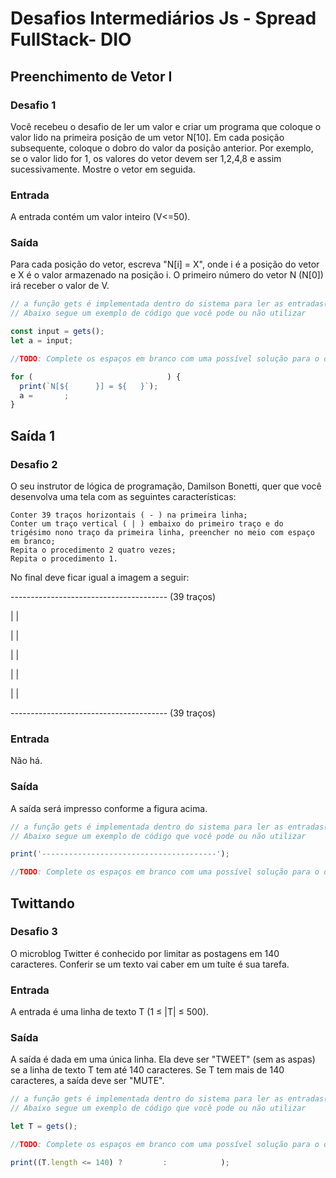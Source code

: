 # Desafios Intermediários Js - Spread FullStack- DIO

## Preenchimento de Vetor I

### Desafio 1

Você recebeu o desafio de ler um valor e criar um programa que coloque o valor lido na primeira posição de um vetor N[10]. Em cada posição subsequente, coloque o dobro do valor da posição anterior. Por exemplo, se o valor lido for 1, os valores do vetor devem ser 1,2,4,8 e assim sucessivamente. Mostre o vetor em seguida.

### Entrada

A entrada contém um valor inteiro (V<=50).

### Saída

Para cada posição do vetor, escreva "N[i] = X", onde i é a posição do vetor e X é o valor armazenado na posição i. O primeiro número do vetor N (N[0]) irá receber o valor de V.

```javascript
// a função gets é implementada dentro do sistema para ler as entradas(inputs) dos dados e a função print para imprimir a saída (output) de dados e já pula uma linha ("\n")
// Abaixo segue um exemplo de código que você pode ou não utilizar

const input = gets();
let a = input;

//TODO: Complete os espaços em branco com uma possível solução para o desafio

for (                              ) {
  print(`N[${      }] = ${   }`);
  a =       ;
}
```

## Saída 1

### Desafio 2

O seu instrutor de lógica de programação, Damilson Bonetti, quer que você desenvolva uma tela com as seguintes características:

    Conter 39 traços horizontais ( - ) na primeira linha;
    Conter um traço vertical ( | ) embaixo do primeiro traço e do trigésimo nono traço da primeira linha, preencher no meio com espaço em branco;
    Repita o procedimento 2 quatro vezes;
    Repita o procedimento 1.

No final deve ficar igual a imagem a seguir:

--------------------------------------- (39 traços)

|                                     |

|                                     |

|                                     |

|                                     |

|                                     |

--------------------------------------- (39 traços)

### Entrada

Não há.

### Saída

A saída será impresso conforme a figura acima.


```javascript
// a função gets é implementada dentro do sistema para ler as entradas(inputs) dos dados e a função print para imprimir a saída (output) de dados e já pula uma linha ("\n")
// Abaixo segue um exemplo de código que você pode ou não utilizar

print('---------------------------------------');

//TODO: Complete os espaços em branco com uma possível solução para o desafio

```


## Twittando

### Desafio 3

O microblog Twitter é conhecido por limitar as postagens em 140 caracteres. Conferir se um texto vai caber em um tuíte é sua tarefa.


### Entrada

A entrada é uma linha de texto T (1 ≤ |T| ≤ 500).


### Saída

A saída é dada em uma única linha. Ela deve ser "TWEET" (sem as aspas) se a linha de texto T tem até 140 caracteres. Se T tem mais de 140 caracteres, a saída deve ser "MUTE".

```javascript
// a função gets é implementada dentro do sistema para ler as entradas(inputs) dos dados e a função print para imprimir a saída (output) de dados e já pula uma linha ("\n")
// Abaixo segue um exemplo de código que você pode ou não utilizar

let T = gets();

//TODO: Complete os espaços em branco com uma possível solução para o desafio

print((T.length <= 140) ?         :            );

```